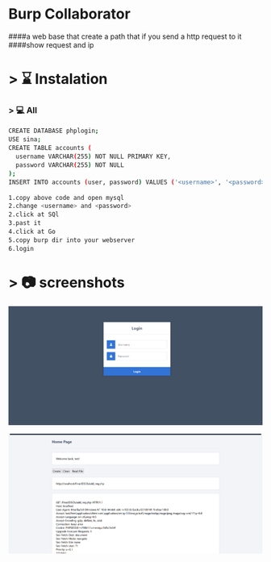 # Burp Collaborator
 

####a web base that create a path that if you send a http request to it 
####show request and ip 


# > ⌛️ Instalation

### > 💻 All

```bash
CREATE DATABASE phplogin;
USE sina;
CREATE TABLE accounts (
  username VARCHAR(255) NOT NULL PRIMARY KEY,
  password VARCHAR(255) NOT NULL
);
INSERT INTO accounts (user, password) VALUES ('<username>', '<password>'); 

```
```bash
1.copy above code and open mysql
2.change <username> and <password>
2.click at SQl 
3.past it 
4.click at Go
5.copy burp dir into your webserver 
6.login 
```
# > 📷 screenshots
![](1.png)

![](2.png)